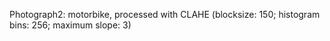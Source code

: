 Photograph2: motorbike, processed with CLAHE (blocksize: 150; histogram bins: 256; maximum slope: 3)
